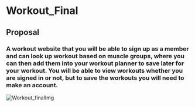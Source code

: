 # Workout_Final
## Proposal
### A workout website that you will be able to sign up as a member and can look up workout based on muscle groups, where you can then add them into your workout planner to save later for your workout. You will be able to view workouts whether you are signed in or not, but to save the workouts you will need to make an account.



![Workout_finalImg](https://github.com/b-crites/Workout_Final/assets/118697673/01623b88-0b19-48ea-8aa9-52f8c4faeb01)
